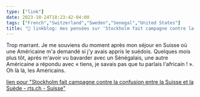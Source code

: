 ```yaml
---
type: ["link"]
date: 2023-10-24T18:23:42-04:00
tags: ["French","Switzerland","Sweden","Senegal","United States"]
title: "🔗 linkblog: mes pensées sur 'Stockholm fait campagne contre la confusion entre la Suisse et la Suède - rts.ch - Suisse'"
---
```

Trop marrant. Je me souviens du moment après mon séjour en Suisse où une Américaine m'a demandé si j'y avais appris le suédois. Quelques mois plus tôt, aprés m'avoir vu bavarder avec un Sénégalais, une autre Américaine a répondu avec « tiens, je savais pas que tu parlais l'africain ! ». Oh là là, les Américains.

[lien pour "Stockholm fait campagne contre la confusion entre la Suisse et la Suède - rts.ch - Suisse"](https://www.rts.ch/info/suisse/14415924-stockholm-fait-campagne-contre-la-confusion-entre-la-suisse-et-la-suede.html?rts_source=rss_t)
